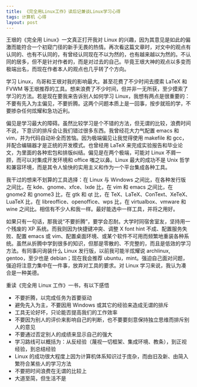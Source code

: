 ```yaml
---
title: 《完全用Linux工作》读后记兼谈Linux学习心得
tags: 计算机 心得
layout: post
---
```


王珢的《完全用 Linux》一文真正打开我对 Linux 的兴趣，因为其意见是如此的偏激而能符合一个初窥门径的新手无畏的热情。再次看这篇文章时，对文中的观点有认同的、也有不认同的，有曾经认同现在不以为然的，也有越来越以为然的。不认同的居多，但不是针对作者的，而是对过去的自己。毕竟王珢大神的观点以多变而极端出名，而现在作者本人的观点也几乎转了个方向。

学习 Linux，鸟哥和王珢对我的影响最大。甚至花费了不少时间去摸索 LaTeX 和 FVWM 等王珢推荐的工具。想来浪费了不少时间，但并非一无所获，至少摸索了学习的方法。若是现在要我来告诉别人如何学习 Linux，我想有两点是很重要的：不要有先入为主偏见，不要折腾。这两个问题本质上是一回事，按步就班的学，不要掺杂任何炫耀和急功近利。

偏见是学习最大的障碍。虽然比较学习是个不错的方法，但无谓的比较，浪费时间不说，下意识的排斥会让我们错过很多东西。我曾经花大力气配置 emacs 和 vim，并为代码自动补全而苦恼。因为极端偏见让我觉得使用 makefile 和 gcc，并配合编辑器才是正统的开发模式。也曾经用 LaTeX 来完成实验报告和毕业论文，为里面的各种宏包和排版纠结。偏见是在两个极端，可能对 Linux 不屑一顾，而可以对集成开发环境和 office 嗤之以鼻。Linux 最大的成功不是 Unix 哲学和兼容环境，而是其令人愉快的实用主义和作为一个平台集成各种工具。

我干过的想来不划算的工具选择：在 Linux 与 Windows 之间比，在各种发行版之间比，在 kde、gnome、xfce、lxde 比，在 vim 和 emacs 之间比，在 gnome2 和 gnome3 比，在 gtk 和 qt 比，在 TeX、LaTeX、ConText、XeTeX、LuaTeX 比，在 libreoffice、openoffice、wps 比，在 virtualbox、vmware 和 wine 之间比。相信有不少人和我一样。最好能选中一样工具，并将之用好。

如果只有一句话，那我说“不要折腾”，要学会忍耐。大学时同宿舍室友，坚持用一个残废的 XP 系统。而我则因为快捷键冲突、调整 X font hint 不成、配置服务失败、配置 emacs 或 vim、配置桌面环境、或某个软件不可用而频繁地重装各种系统。虽然从折腾中学到很多的知识，但那是零散的、不完整的，而且是低效的学习方法。有同事问询装什么 Linux 发行版，以前我可能半炫耀说 archlinux, gentoo，至少也是 debian；现在我会推荐 ubuntu，mint。强迫自己面对问题，强迫将注意力集中在一件事，放弃对工具的要求。对 Linux 学习来说，我认为凑合是一种美德。

重读《完全用 Linux 工作》一书，有以下感悟

* 不要折腾，以完成任务为首要驱动
* 避免先入为主，不要因用 Windows 或其它的经验来造成无谓的排斥
* 工具无论好坏，只论能否提高我们的工作效率
* 不要因为别人的评价来影响自己的判断，也不要要刻意保持独立思维而排斥别人的意见
* 不要通过否定别人的成绩来显示自己的强大
* 学习路线可以概括为：从反经验（蔑视一切框架、集成环境、教条），到正视经验，到总结经验
* Linux 的成功很大程度上因为计算机体系知识过于庞杂，而由旧及新、由简入繁符合某些人的学习方法
* 不要把时间浪费在无谓的比较上
* 大道至简，但生活不是
